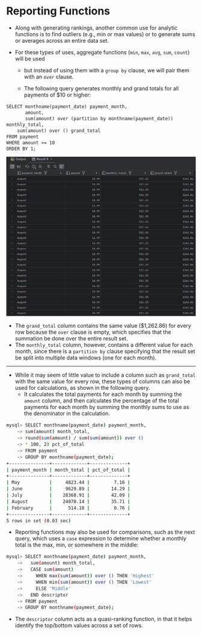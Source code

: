 # Reporting Functions

- Along with generating rankings, another common use for analytic functions is to find outliers (e.g., min or max values) or to generate sums or averages across an entire data set.

- For these types of uses, aggregate functions (`min`, `max`, `avg`, `sum`, `count`) will be used 

  - but instead of using them with a `group by` clause, we will pair them with an `over` clause.

  -  The following query generates monthly and grand totals for all payments of $10 or higher:

```mysql
SELECT monthname(payment_date) payment_month,
       amount,
       sum(amount) over (partition by monthname(payment_date))
monthly_total,
    sum(amount) over () grand_total
FROM payment
WHERE amount >= 10
ORDER BY 1;
```

![1.5_Result_1](Imgs/1.5_Result_1.png)

- The `grand_total` column contains the same value ($1,262.86) for every row because the `over` clause is empty, which specifies that the summation be done over the entire result set.
- The `monthly_total` column, however, contains a different value for each month, since there is a `partition by` clause specifying that the result set be split into multiple data windows (one for each month).

---

- While it may seem of little value to include a column such as `grand_total` with the same value for every row, these types of columns can also be used for calculations, as shown in the following query.
  - It calculates the total payments for each month by summing the `amount` column, and then calculates the percentage of the total payments for each month by summing the monthly sums to use as the denominator in the calculation.

```bash
mysql> SELECT monthname(payment_date) payment_month,
    -> sum(amount) month_total,
    -> round(sum(amount) / sum(sum(amount)) over ()
    -> * 100, 2) pct_of_total
    -> FROM payment
    -> GROUP BY monthname(payment_date);
+---------------+-------------+--------------+
| payment_month | month_total | pct_of_total |
+---------------+-------------+--------------+
| May           |     4823.44 |         7.16 |
| June          |     9629.89 |        14.29 |
| July          |    28368.91 |        42.09 |
| August        |    24070.14 |        35.71 |
| February      |      514.18 |         0.76 |
+---------------+-------------+--------------+
5 rows in set (0.03 sec)
```



- Reporting functions may also be used for comparisons, such as the next query, which uses a `case` expression to determine whether a monthly total is the max, min, or somewhere in the middle:

```bash
mysql> SELECT monthname(payment_date) payment_month,
    ->   sum(amount) month_total,
    ->   CASE sum(amount)
    ->     WHEN max(sum(amount)) over () THEN 'Highest'
    ->     WHEN min(sum(amount)) over () THEN 'Lowest'
    ->     ELSE 'Middle'
    ->   END descriptor
    -> FROM payment
    -> GROUP BY monthname(payment_date);
```

- The `descriptor` column acts as a quasi-ranking function, in that it helps identify the top/bottom values across a set of rows.
